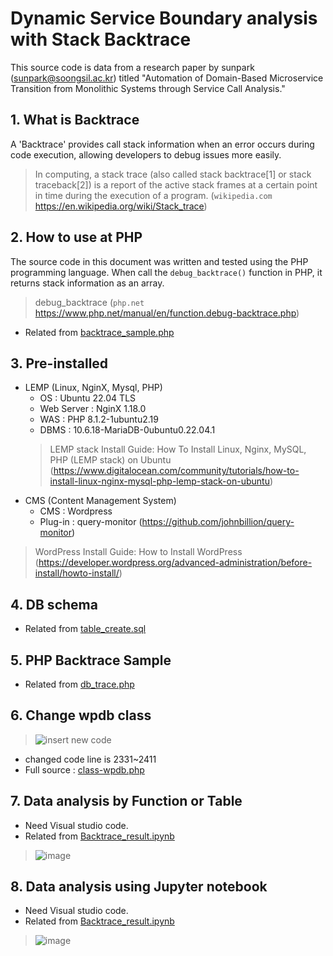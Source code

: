 # Dynamic Service Boundary analysis with Stack Backtrace
This source code is data from a research paper by sunpark (sunpark@soongsil.ac.kr) titled "Automation of Domain-Based Microservice Transition from Monolithic Systems through Service Call Analysis."

## 1. What is Backtrace
A 'Backtrace' provides call stack information when an error occurs during code execution, allowing developers to debug issues more easily.

> In computing, a stack trace (also called stack backtrace[1] or stack traceback[2]) is a report of the active stack frames at a certain point in time during the execution of a program. (`wikipedia.com` https://en.wikipedia.org/wiki/Stack_trace)

## 2. How to use at PHP
The source code in this document was written and tested using the PHP programming language. When call the `debug_backtrace()` function in PHP, it returns stack information as an array.

> debug_backtrace (`php.net` https://www.php.net/manual/en/function.debug-backtrace.php)
* Related from [backtrace_sample.php](https://github.com/sun-iron/service_boundary_analysis/blob/main/backtrace_sample.php)
  
## 3. Pre-installed
* LEMP (Linux, NginX, Mysql, PHP)
  * OS : Ubuntu 22.04 TLS
  * Web Server : NginX 1.18.0
  * WAS : PHP 8.1.2-1ubuntu2.19
  * DBMS : 10.6.18-MariaDB-0ubuntu0.22.04.1
  > LEMP stack Install Guide: How To Install Linux, Nginx, MySQL, PHP (LEMP stack) on Ubuntu (https://www.digitalocean.com/community/tutorials/how-to-install-linux-nginx-mysql-php-lemp-stack-on-ubuntu)
* CMS (Content Management System)
  * CMS : Wordpress
  * Plug-in : query-monitor (https://github.com/johnbillion/query-monitor)

> WordPress Install Guide: How to Install WordPress (https://developer.wordpress.org/advanced-administration/before-install/howto-install/)

## 4. DB schema
* Related from [table_create.sql](https://github.com/sun-iron/service_boundary_analysis/blob/main/table_create.sql)

## 5. PHP Backtrace Sample
* Related from [db_trace.php](https://github.com/sun-iron/service_boundary_analysis/blob/main/db_trace.php)

## 6. Change wpdb class

> ![insert new code](https://github.com/user-attachments/assets/660a2f62-7535-4eee-b718-a1bd0357da20)

* changed code line is 2331~2411
* Full source : [class-wpdb.php](https://github.com/sun-iron/service_boundary_analysis/blob/main/class-wpdb.php)

## 7. Data analysis by Function or Table

* Need Visual studio code.
* Related from [Backtrace_result.ipynb](https://github.com/sun-iron/service_boundary_analysis/blob/main/Backtrace_result.ipynb)
> ![image](https://github.com/user-attachments/assets/d6e00539-e75c-4ef7-b5f4-69aed0e47b06)

## 8. Data analysis using Jupyter notebook

* Need Visual studio code.
* Related from [Backtrace_result.ipynb](https://github.com/sun-iron/service_boundary_analysis/blob/main/Backtrace_result.ipynb)
> ![image](https://github.com/user-attachments/assets/bfacdf4a-4055-47a5-b10f-7e2d8dd0ae6f)





  
